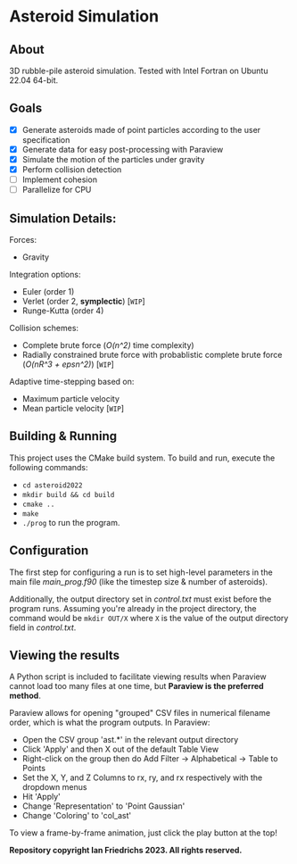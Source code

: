 # Asteroid Simulation
## About
3D rubble-pile asteroid simulation. Tested with Intel Fortran on Ubuntu 22.04 64-bit.

## Goals
- [x] Generate asteroids made of point particles according to the user specification
- [x] Generate data for easy post-processing with Paraview
- [x] Simulate the motion of the particles under gravity
- [x] Perform collision detection
- [ ] Implement cohesion
- [ ] Parallelize for CPU

## Simulation Details:
Forces:
- Gravity

Integration options:
- Euler (order 1)
- Verlet (order 2, **symplectic**) [`WIP`]
- Runge-Kutta (order 4)

Collision schemes:
- Complete brute force (_O(n^2)_ time complexity)
- Radially constrained brute force with probablistic complete brute force (_O(n*R^3 + eps*n^2)_) [`WIP`]

Adaptive time-stepping based on:
- Maximum particle velocity
- Mean particle velocity [`WIP`] 

## Building & Running
This project uses the CMake build system. To build and run, execute the following commands:
* `cd asteroid2022`
* `mkdir build && cd build`
* `cmake ..`
* `make`
* `./prog` to run the program.

## Configuration
The first step for configuring a run is to set high-level parameters in the main file *main_prog.f90* (like the timestep size & number of asteroids).

Additionally, the output directory set in *control.txt* must exist before the program runs. Assuming you're already in the project directory, the command would be `mkdir OUT/X` where `X` is the value of the output directory field in *control.txt*.

## Viewing the results
A Python script is included to facilitate viewing results when Paraview cannot load too many files at one time, but **Paraview is the preferred method**.

Paraview allows for opening "grouped" CSV files in numerical filename order, which is what the program outputs. In Paraview:
* Open the CSV group 'ast.*' in the relevant output directory
* Click 'Apply' and then X out of the default Table View
* Right-click on the group then do Add Filter -> Alphabetical -> Table to Points
* Set the X, Y, and Z Columns to rx, ry, and rx respectively with the dropdown menus
* Hit 'Apply'
* Change 'Representation' to 'Point Gaussian'
* Change 'Coloring' to 'col_ast'

To view a frame-by-frame animation, just click the play button at the top!

**Repository copyright Ian Friedrichs 2023. All rights reserved.**